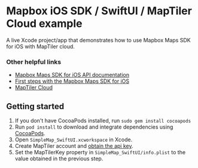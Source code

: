 # Mapbox iOS SDK / SwiftUI / MapTiler Cloud example

A live Xcode project/app that demonstrates how to use Mapbox Maps SDK for iOS with MapTiler cloud.

### Other helpful links
- [Mapbox Maps SDK for iOS API documentation](https://docs.mapbox.com/ios/api/maps/)
- [First steps with the Mapbox Maps SDK for iOS](https://docs.mapbox.com/help/tutorials/first-steps-ios-sdk/)
- [MapTiler Cloud](https://www.maptiler.com/cloud/)

## Getting started
1. If you don't have CocoaPods installed, run `sudo gem install cocoapods`
1. Run `pod install` to download and integrate dependencies using [CocoaPods](https://cocoapods.org).
1. Open `SimpleMap_SwiftUI.xcworkspace` in Xcode.
1. Create MapTiler account and [obtain the api key](https://cloud.maptiler.com/account/keys).
1. Set the MapTilerKey property in `SimpleMap_SwiftUI/info.plist` to the value obtained in the previous step.